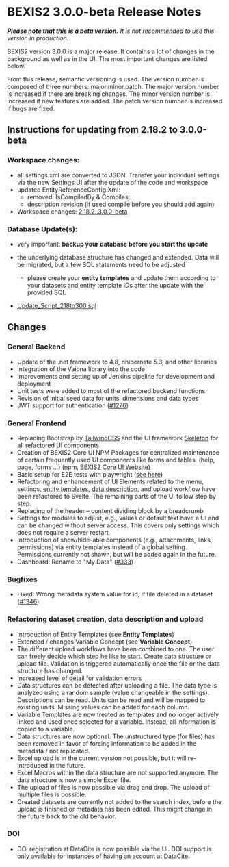 # BEXIS2 3.0.0-beta Release Notes

_**Please note that this is a beta version.** It is not recommended to use this version in production._

BEXIS2 version 3.0.0 is a major release. It contains a lot of changes in the background as well as in the UI. The most important changes are listed below.

From this release, semantic versioning is used. The version number is composed of three numbers: major.minor.patch. The major version number is increased if there are breaking changes. The minor version number is increased if new features are added. The patch version number is increased if bugs are fixed.

## Instructions for updating from 2.18.2 to 3.0.0-beta

### Workspace changes:
- all settings.xml are converted to JSON. Transfer your individual settings via the new Settings UI after the update of the code and workspace
- updated EntityReferenceConfig.Xml:
  - removed: IsCompiledBy & Compiles;
  - description revision (if used compile before you should add again)
- Workspace changes: [2.18.2..3.0.0-beta](https://github.com/BEXIS2/Workspace/compare/2.18.2...3.0.0-beta)


### Database Update(s):
- very important: **backup your database before you start the update**
- the underlying database structure has changed and extended. Data will be migrated, but a few SQL statements need to be adjusted
  - please create your **entity templates** and update them according to your datasets and entity template IDs after the update with the provided SQL

- [Update_Script_218to300.sql](https://github.com/BEXIS2/Core/blob/rc/database%20update%20scripts/Update_Script_2182to3.sql)


## Changes

### General Backend
- Update of the .net framework to 4.8, nhibernate 5.3, and other libraries
- Integration of the Vaiona library into the code
- Improvements and setting up of Jenkins pipeline for development and deployment
- Unit tests were added to most of the refactored backend functions
- Revision of initial seed data for units, dimensions and data types
- JWT support for authentication ([#1276](https://github.com/BEXIS2/Core/issues/1276))

### General Frontend
- Replacing Bootstrap by [TailwindCSS](https://tailwindcss.com/) and the UI framework [Skeleton](https://www.skeleton.dev/) for all refactored UI components
- Creation of BEXIS2 Core UI NPM Packages for centralized maintenance of certain frequently used UI components like forms and tables. (help, page, forms …) ([npm](https://www.npmjs.com/package/@bexis2/bexis2-core-ui), [BEXIS2 Core UI Website](https://bexis2.github.io/bexis2-core-ui/))
- Basic setup for E2E tests with playwright ([see here](https://github.com/BEXIS2/bexis2-core-ui-tests))
- Refactoring and enhancement of UI Elements related to the menu, settings, [entity templates](https://github.com/BEXIS2/Documents/blob/3.0.0-beta/Docu/Entity%20Templates.pdf), [data description](https://github.com/BEXIS2/Documents/blob/3.0.0-beta/Docu/Terms%20Variable%20Concept.pdf), and upload workflow have been refactored to Svelte. The remaining parts of the UI follow step by step.
- Replacing of the header – content dividing block by a breadcrumb
- Settings for modules to adjust, e.g., values or default text have a UI and can be changed without server access. This covers only settings which does not require a server restart.
- Introduction of show/hide-able components (e.g., attachments, links, permissions) via entity templates instead of a global setting. Permissions currently not shown, but will be added again in the future.
- Dashboard: Rename to "My Data" ([#333](https://github.com/BEXIS2/Core/issues/333))

### Bugfixes
- Fixed: Wrong metadata system value for id, if file deleted in a dataset ([#1346](https://github.com/BEXIS2/Core/issues/1346))


### Refactoring dataset creation, data description and upload
- Introduction of Entity Templates (see **Entity Templates**)
- Extended / changes Variable Concept (see **Variable Concept**)
- The different upload workflows have been combined to one. The user can freely decide which step he like to start. Create data structure or upload file. Validation is triggered automatically once the file or the data structure has changed.
- Increased level of detail for validation errors
- Data structures can be detected after uploading a file. The data type is analyzed using a random sample (value changeable in the settings). Descriptions can be read. Units can be read and will be mapped to existing units. Missing values can be added for each column.
- Variable Templates are now treated as templates and no longer actively linked and used once selected for a variable. Instead, all information is copied to a variable.
- Data structures are now optional. The unstructured type (for files) has been removed in favor of forcing information to be added in the metadata / not replicated.
- Excel upload is in the current version not possible, but it will re-introduced in the future.
- Excel Macros within the data structure are not supported anymore. The data structure is now a simple Excel file.
- The upload of files is now possible via drag and drop. The upload of multiple files is possible.
- Created datasets are currently not added to the search index, before the upload is finished or metadata has been edited. This might change in the future back to the old behavior.

### DOI
- DOI registration at DataCite is now possible via the UI. DOI support is only available for instances of having an account at DataCite.
